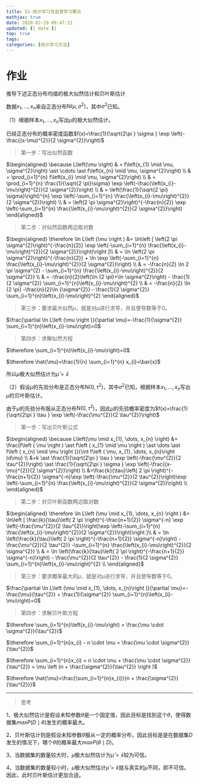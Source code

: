 ```yaml
---
title: S1-统计学习及监督学习概论
mathjax: true
date: 2020-02-29 09:47:22
updated: {{ date }}
top: true
tags:
categories: [统计学习方法]
---
```


# 作业

推导下述正态分布均值的极大似然估计和贝叶斯估计

数据$x_{1}, \dots, x_{n}$来自正态分布$\mathrm{N}\left(\mu, \sigma^{2}\right)$，其中$\sigma^{2}$已知。

（1）根据样本$x_{1}, \dots, x_{n}$写出$\mu$的极大似然估计。

已经正态分布的概率密度函数$f(x)=\frac{1}{\sqrt{2\pi } \sigma } \exp \left(-\frac{(x-\mu)^{2}}{2 \sigma^{2}}\right)$

> 第一步：写出似然函数

$\begin{aligned} 
\because L\left(\mu \right) & = f\left(x_{1} \mid \mu, \sigma^{2}\right) \ast \cdots \ast f\left(x_{n} \mid \mu, \sigma^{2}\right) \\
 & = \prod_{i=1}^{n} f\left(x_{i} \mid \mu, \sigma^{2}\right) \\
 & = \prod_{i=1}^{n} \frac{1}{\sqrt{2 \pi}\sigma} \exp \left(-\frac{\left(x_{i}-\mu\right)^{2}}{2 \sigma^{2}}\right) \\ 
 & = \left(\frac{1}{\sqrt{2 \pi} \sigma}\right)^{n} \exp \left(-\sum_{i=1}^{n} \frac{\left(x_{i}-\mu\right)^{2}}{2 \sigma^{2}}\right) \\
 & = \left(2 \pi \sigma^{2}\right)^{-\frac{n}{2}} \exp \left(-\sum_{i=1}^{n} \frac{\left(x_{i}-\mu\right)^{2}}{2 \sigma^{2}}\right)
\end{aligned}$

> 第二步：对似然函数两边取对数

$\begin{aligned} 
\therefore \ln L\left (\mu \right ) &= \ln\left [ \left(2 \pi \sigma^{2}\right)^{-\frac{n}{2}} \exp \left(-\sum_{i=1}^{n} \frac{\left(x_{i}-\mu\right)^{2}}{2 \sigma^{2}}\right)\right ]\\
 & = \ln \left(2 \pi \sigma^{2}\right)^{-\frac{n}{2}} + \ln \exp \left(-\sum_{i=1}^{n} \frac{\left(x_{i}-\mu\right)^{2}}{2 \sigma^{2}}\right) \\
 & = -\frac{n}{2} \ln 2 \pi \sigma^{2} - \sum_{i=1}^{n} \frac{\left(x_{i}-\mu\right)^{2}}{2 \sigma^{2}} \\
 & = -\frac{n}{2}\left(\ln {2 \pi}+\ln \sigma^{2}\right) - \frac{1}{2 \sigma^{2}} \sum_{i=1}^{n}\left(x_{i}-\mu\right)^{2} \\
 & = -\frac{n}{2} \ln {2 \pi} -\frac{n}{2}\ln {\sigma^{2}} - \frac{1}{2 \sigma^{2}} \sum_{i=1}^{n}\left(x_{i}-\mu\right)^{2}
\end{aligned}$

> 第三步：要求最大似然$\mu$，就是对$\mu$进行求导，并且使导数等于0。

$\frac{\partial \ln L\left (\mu \right )}{\partial \mu}=-\frac{1}{\sigma^{2}} \sum_{i=1}^{n}\left(x_{i}-\mu\right)=0$

> 第四步：求解似然方程

$\therefore \sum_{i=1}^{n}\left(x_{i}-\mu\right)=0$

$\therefore \hat{\mu}=\frac{1}{n} \sum_{i=1}^{n} x_{i}=\bar{x}$

所以$\mu$极大似然估计为$\hat{\mu}=\bar{x}$

（2）假设$\mu$的先验分布是正态分布$\mathrm{N}\left(0, \tau^{2}\right)$，其中$\sigma^{2}$已知，根据样本$x_{1}, \dots, x_{n}$写出$\mu$的贝叶斯估计。

由于$\mu$的先验分布服从正态分布$\mathrm{N}\left(0, \tau^{2}\right)$，因此$\mu$的先验概率密度为$f(x)=\frac{1}{\sqrt{2\pi } \tau } \exp \left(-\frac{\mu^{2}}{2 \tau^{2}}\right)$

> 第一步：写出贝叶斯公式

$\begin{aligned} 
\because L\left(\mu \mid x_{1}, \dots, x_{n} \right) &= \frac{f\left ( \mu \right ) \ast f\left ( x_{1} \mid \mu \right ) \ast \dots \ast f\left ( x_{n} \mid \mu \right )}{\int f\left ( \mu, x_{1}, \dots, x_{n}\right )d\mu} \\
 &=k \ast \frac{1}{\sqrt{2\pi } \tau } \exp \left(-\frac{\mu^{2}}{2 \tau^{2}}\right) \ast \frac{1}{\sqrt{2\pi } \sigma } \exp \left(-\frac{(x-\mu)^{2}}{2 \sigma^{2}}\right) \\
 &=\frac{k}{\tau}\left( 2 \pi \right)^{-\frac{n+1}{2}} \sigma^{-n}\exp \left(-\frac{\mu^{2}}{2 \tau^{2}}\right)\exp \left(-\sum_{i=1}^{n} \frac{\left(x_{i}-\mu\right)^{2}}{2 \sigma^{2}}\right) \\
\end{aligned}$

> 第二步：对贝叶斯函数两边取对数

$\begin{aligned} 
\therefore \ln L\left (\mu \mid x_{1}, \dots, x_{n} \right ) &= \ln\left [ \frac{k}{\tau}\left( 2 \pi \right)^{-\frac{n+1}{2}} \sigma^{-n} \exp \left(-\frac{\mu^{2}}{2 \tau^{2}}\right)\exp \left(-\sum_{i=1}^{n} \frac{\left(x_{i}-\mu\right)^{2}}{2 \sigma^{2}}\right)\right ]\\
 & = \ln \left(\frac{k}{\tau}\left( 2 \pi \right)^{-\frac{n+1}{2}} \sigma^{-n}\right) - \frac{\mu^{2}}{2 \tau^{2}} -\sum_{i=1}^{n} \frac{\left(x_{i}-\mu\right)^{2}}{2 \sigma^{2}} \\
 & = \ln \left(\frac{k}{\tau}\left( 2 \pi \right)^{-\frac{n+1}{2}} \sigma^{-n}\right) - \frac{\mu^{2}}{2 \tau^{2}} - \frac{1}{2 \sigma^{2}} \sum_{i=1}^{n}\left(x_{i}-\mu\right)^{2} \\
\end{aligned}$

> 第三步：要求概率最大的$\mu$，就是对$\mu$进行求导，并且使导数等于0。

$\frac{\partial \ln L\left (\mu \mid x_{1}, \dots, x_{n}\right )}{\partial \mu}=-\frac{\mu}{\tau^{2}} + \frac{1}{\sigma^{2}} \sum_{i=1}^{n}\left(x_{i}-\mu\right)=0$

> 第四步：求解贝叶斯方程

$\therefore \sum_{i=1}^{n}\left(x_{i}-\mu\right) = \frac{\mu \cdot \sigma^{2}}{\tau^{2}}$

$\therefore \sum_{i=1}^{n}x_{i} - n \cdot \mu = \frac{\mu \cdot \sigma^{2}}{\tau^{2}}$

$\therefore \sum_{i=1}^{n}x_{i} = n \cdot \mu + \frac{\mu \cdot \sigma^{2}}{\tau^{2}} = \mu \left (n + \frac{\sigma^{2}}{\tau^{2}} \right )$

$\therefore \hat{\mu}=\frac{\sum_{i=1}^{n}x_{i}}{n + \frac{\sigma^{2}}{\tau^{2}}}$

---

> 思考

1、极大似然估计是假设未知参数$\theta$是一个固定值，因此目标是找到这个$\theta$，使得数据集$maxP\left (D \mid \theta \right )$发生的概率最大。

2、贝叶斯估计则是假设未知参数$\theta$服从一定的概率分布，因此目标是是在数据集$D$发生的情况下，哪个$\theta$的概率最大$maxP\left (\theta \mid D \right )$。

3、当数据集的数量较大时，$\mu$极大似然估计为$\hat{\mu}=\bar{x}$较为可信。

4、当数据集的数量较小时，$\mu$极大似然估计$\hat{\mu}=\bar{x}$就与真实的$\hat{\mu}$不同，即不可信。因此，此时贝叶斯估计更加合适。
